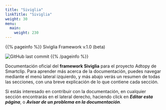 ```yaml
---
title: "Siviglia"
linkTitle: "Siviglia"
weight: 30
menu:
  main:
    weight: 230
---
```


{{% pageinfo %}}
Siviglia Framework v.1.0 (beta)

![GitHub last commit](https://img.shields.io/github/last-commit/frodriguezsmartclip/docs-adtopy)
{{% /pageinfo %}}

Documentación oficial del **framework Siviglia** para el proyecto Adtopy de Smartclip. Para aprender más acerca de la documentación, puedes navegar mediante el menú lateral izquierdo, y más abajo verás un resumen de todas las secciones, con una breve explicación de lo que contiene cada sección.

Si estás interesado en contribuir con la documentación, en cualquier sección encontrarás en el lateral derecho, haciendo click en ___Editar esta página___, o ___Avisar de un problema en la documentación___.
